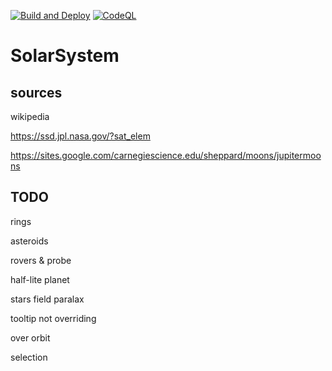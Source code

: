 [![Build and Deploy](https://github.com/lebesnec/solar-system/actions/workflows/main.yml/badge.svg)](https://github.com/lebesnec/solar-system/actions/workflows/main.yml)
[![CodeQL](https://github.com/lebesnec/solar-system/actions/workflows/codeql-analysis.yml/badge.svg)](https://github.com/lebesnec/solar-system/actions/workflows/codeql-analysis.yml)

# SolarSystem

## sources

wikipedia

https://ssd.jpl.nasa.gov/?sat_elem

https://sites.google.com/carnegiescience.edu/sheppard/moons/jupitermoons

## TODO

rings

asteroids

rovers & probe

half-lite planet

stars field paralax

tooltip not overriding

over orbit

selection
